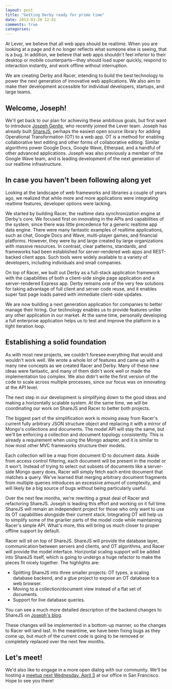 ```yaml
---
layout: post
title: "Getting Derby ready for prime time"
date: 2013-03-26 12:41
comments: true
categories: 
---
```


At Lever, we believe that all web apps should be realtime. When you are looking at a page and it no longer reflects what someone else is seeing, that is a bug. In addition, we believe that web apps shouldn't feel inferior to their desktop or mobile counterparts&mdash;they should load super quickly, respond to interaction instantly, and work offline without interruption.

We are creating Derby and Racer, intending to build the best technology to power the next generation of innovative web applications. We also aim to make their development accessible for individual developers, startups, and large teams.

## Welcome, Joseph!

We'll get back to our plan for achieving these ambitious goals, but first want to introduce [Jospeh Gentle](http://josephg.com), who recently joined the Lever team. Joseph has already built [ShareJS](http://sharejs.org/), perhaps the easiest open source library for adding Operational Transformation (OT) to a web app. OT is a method for enabling collaborative text editing and other forms of collaborative editing. Similar algorithms power Google Docs, Google Wave, Etherpad, and a handful of other advanced applications. Joseph was also previously a member of the Google Wave team, and is leading development of the next generation of our realtime infrastructure.

## In case you haven't been following along yet

Looking at the landscape of web frameworks and libraries a couple of years ago, we realized that while more and more applications were integrating realtime features, developer options were lacking. 

We started by building Racer, the realtime data synchronization engine at Derby's core. We focused first on innovating in the APIs and capabilities of the system, since there was little precedence for a generic realtime app data engine. There were many fantastic examples of realtime applications, such as chat, Google Docs and Wave, multi-player games, and financial platforms. However, they were by and large created by large organizations with massive resources. In contrast, clear patterns, standards, and frameworks had been established for server-rendered web apps and REST-backed client apps. Such tools were widely available to a variety of developers, including individuals and small companies.

On top of Racer, we built out Derby as a full-stack application framework with the capabilities of both a client-side single page application and a server-rendered Express app. Derby remains one of the very few solutions for taking advantage of full client and server code reuse, and it enables super fast page loads paired with immediate client-side updates.

We are now building a next generation application for companies to better manage their hiring. Our technology enables us to provide features unlike any other application in our market. At the same time, personally developing a full enterprise application helps us to test and improve the platform in a tight iteration loop.

## Establishing a solid foundation

As with most new projects, we couldn't foresee everything that would and wouldn't work well. We wrote a whole lot of features and came up with a many new concepts as we created Racer and Derby. Many of these new ideas were fantastic, and many of them didn't work well or made the implementation too complex. We also didn't write the first version of the code to scale across multiple processes, since our focus was on innovating at the API level.

The next step in our development is simplifying down to the good ideas and making a horizontally scalable system. At the same time, we will be coordinating our work on ShareJS and Racer to better both projects.

The biggest part of the simplification work is moving away from Racer's current fully arbitrary JSON structure object and replacing it with a mirror of Mongo's collections and documents. The model API will stay the same, but we'll be enforcing a collection and document topology consistently. This is already a requirement when using the Mongo adapter, and it is similar to how most other MVC frameworks structure their models.

Each collection will be a map from document ID to document data. Aside from access control filtering, each document will be present in the model or it won't. Instead of trying to select out subsets of documents like a server-side Mongo query does, Racer will simply fetch each entire document that matches a query. We've learned that merging arbitrary document fragments from multiple queries introduces an excessive amount of complexity, and will likely be a big source of bugs without being particularly useful.

Over the next few months, we're rewriting a great deal of Racer and refactoring ShareJS. Joseph is leading this effort and working on it full time. ShareJS will remain an independent project for those who only want to use its OT capabilities alongside their current stack. Integrating OT will help us to simplify some of the gnarlier parts of the model code while maintaining Racer's simple API. What's more, this will bring us much closer to proper offline support by default.

Racer will sit on top of ShareJS. ShareJS will provide the database layer, communication between servers and clients, and OT algorithms, and Racer will provide the model interface. Horizontal scaling support will be added into ShareJS itself, which is going to undergo a huge refactor to make the pieces fit nicely together. The highlights are:

  - Splitting ShareJS into three smaller projects: OT types, a scaling database backend, and a glue project to expose an OT database to a web browser.
  - Moving to a collection/document view instead of a flat set of documents.
  - Support for live database queries.

You can see a much more detailed description of the backend changes to ShareJS on [Joseph's blog](http://josephg.com/post/45724165226/its-time-to-rewrite-sharejs).

These changes will be implemented in a bottom-up manner, so the changes to Racer will land last. In the meantime, we have been fixing bugs as they come up, but much of the current code is going to be removed or completely replaced over the next few months.

## Let's meet!

We'd also like to engage in a more open dialog with our community. We'll be hosting a [meetup next Wednesday, April 3](http://www.meetup.com/lever-open-source/events/111258232/) at our office in San Francisco. Hope to see you there!

